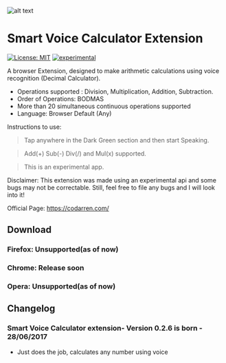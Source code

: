 ![alt text](https://raw.githubusercontent.com/codarrenvelvindron/voice-calculator-extension/master/icons/icon128.png "Voice Calculator")
# Smart Voice Calculator Extension
[![License: MIT](https://img.shields.io/badge/License-MIT-yellow.svg)](https://opensource.org/licenses/MIT)
[![experimental](http://badges.github.io/stability-badges/dist/experimental.svg)](http://github.com/badges/stability-badges)

A browser Extension, designed to make arithmetic calculations using voice recognition (Decimal Calculator).
- Operations supported : Division, Multiplication, Addition, Subtraction.
- Order of Operations: BODMAS 
- More than 20 simultaneous continuous operations supported
- Language: Browser Default (Any)

Instructions to use:
> Tap anywhere in the Dark Green section and then start Speaking.

> Add(+) Sub(-) Div(/) and Mul(x) supported.

> This is an experimental app.

Disclaimer:
This extension was made using an experimental api and some bugs may not be correctable.
Still, feel free to file any bugs and I will look into it!

Official Page: https://codarren.com/

## Download
### Firefox: Unsupported(as of now)
### Chrome: Release soon
### Opera: Unsupported(as of now)

## Changelog

### Smart Voice Calculator extension- Version 0.2.6 is born - 28/06/2017
* Just does the job, calculates any number using voice
